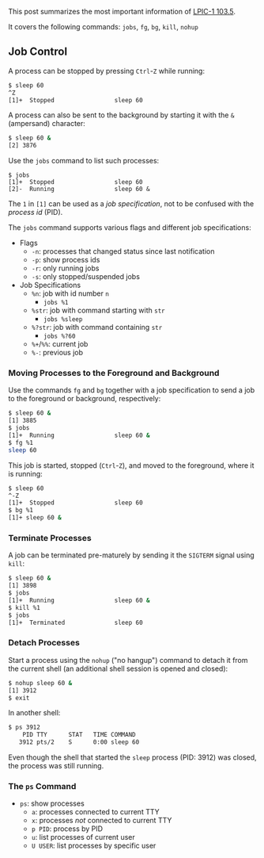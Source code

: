 This post summarizes the most important information of [LPIC-1
103.5](https://learning.lpi.org/en/learning-materials/101-500/103/103.5/).

It covers the following commands: `jobs`, `fg`, `bg`, `kill`, `nohup`

## Job Control

A process can be stopped by pressing `Ctrl`-`Z` while running:

```bash
$ sleep 60
^Z
[1]+  Stopped                 sleep 60
```

A process can also be sent to the background by starting it with the `&`
(ampersand) character:

```bash
$ sleep 60 &
[2] 3876
```

Use the `jobs` command to list such processes:

```
$ jobs
[1]+  Stopped                 sleep 60
[2]-  Running                 sleep 60 &
```

The `1` in `[1]` can be used as a _job specification_, not to be confused with
the _process id_ (PID).

The `jobs` command supports various flags and different job specifications:

- Flags
    - `-n`: processes that changed status since last notification
    - `-p`: show process ids
    - `-r`: only running jobs
    - `-s`: only stopped/suspended jobs
- Job Specifications
    - `%n`: job with id number `n`
        - `jobs %1`
    - `%str`: job with command starting with `str`
        - `jobs %sleep`
    - `%?str`: job with command containing `str`
        - `jobs %?60`
    - `%+`/`%%`: current job
    - `%-`: previous job

### Moving Processes to the Foreground and Background

Use the commands `fg` and `bg` together with a job specification to send a job
to the foreground or background, respectively:

```bash
$ sleep 60 &
[1] 3885
$ jobs
[1]+  Running                 sleep 60 &
$ fg %1
sleep 60
```

This job is started, stopped (`Ctrl`-`Z`), and moved to the foreground, where it
is running:

```bash
$ sleep 60
^-Z
[1]+  Stopped                 sleep 60
$ bg %1
[1]+ sleep 60 &
```

### Terminate Processes

A job can be terminated pre-maturely by sending it the `SIGTERM` signal using
`kill`:

```bash
$ sleep 60 &
[1] 3898
$ jobs
[1]+  Running                 sleep 60 &
$ kill %1
$ jobs
[1]+  Terminated              sleep 60
```

### Detach Processes

Start a process using the `nohup` ("no hangup") command to detach it from the
current shell (an additional shell session is opened and closed):

```bash
$ nohup sleep 60 &
[1] 3912
$ exit
```

In another shell:

```bash
$ ps 3912
    PID TTY      STAT   TIME COMMAND
   3912 pts/2    S      0:00 sleep 60
```

Even though the shell that started the `sleep` process (PID: 3912) was closed,
the process was still running.

### The `ps` Command

- `ps`: show processes
    - `a`: processes connected to current TTY
    - `x`: processes _not_ connected to current TTY
    - `p PID`: process by PID
    - `u`: list processes of current user
    - `U USER`: list processes by specific user
